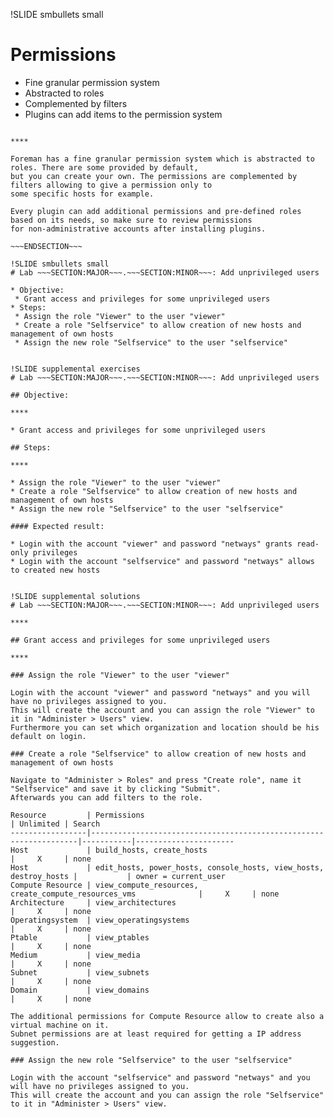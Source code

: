 !SLIDE smbullets small
# Permissions

* Fine granular permission system
* Abstracted to roles
* Complemented by filters
* Plugins can add items to the permission system

~~~SECTION:handouts~~~

****

Foreman has a fine granular permission system which is abstracted to roles. There are some provided by default,
but you can create your own. The permissions are complemented by filters allowing to give a permission only to
some specific hosts for example.

Every plugin can add additional permissions and pre-defined roles based on its needs, so make sure to review permissions
for non-administrative accounts after installing plugins.

~~~ENDSECTION~~~

!SLIDE smbullets small
# Lab ~~~SECTION:MAJOR~~~.~~~SECTION:MINOR~~~: Add unprivileged users

* Objective:
 * Grant access and privileges for some unprivileged users
* Steps:
 * Assign the role "Viewer" to the user "viewer"
 * Create a role "Selfservice" to allow creation of new hosts and management of own hosts
 * Assign the new role "Selfservice" to the user "selfservice"


!SLIDE supplemental exercises
# Lab ~~~SECTION:MAJOR~~~.~~~SECTION:MINOR~~~: Add unprivileged users

## Objective:

****

* Grant access and privileges for some unprivileged users

## Steps:

****

* Assign the role "Viewer" to the user "viewer"
* Create a role "Selfservice" to allow creation of new hosts and management of own hosts
* Assign the new role "Selfservice" to the user "selfservice"

#### Expected result:

* Login with the account "viewer" and password "netways" grants read-only privileges
* Login with the account "selfservice" and password "netways" allows to created new hosts


!SLIDE supplemental solutions
# Lab ~~~SECTION:MAJOR~~~.~~~SECTION:MINOR~~~: Add unprivileged users

****

## Grant access and privileges for some unprivileged users

****

### Assign the role "Viewer" to the user "viewer"

Login with the account "viewer" and password "netways" and you will have no privileges assigned to you.
This will create the account and you can assign the role "Viewer" to it in "Administer > Users" view.
Furthermore you can set which organization and location should be his default on login.

### Create a role "Selfservice" to allow creation of new hosts and management of own hosts

Navigate to "Administer > Roles" and press "Create role", name it "Selfservice" and save it by clicking "Submit".
Afterwards you can add filters to the role.

Resource         | Permissions                                                       | Unlimited | Search
-----------------|-------------------------------------------------------------------|-----------|----------------------
Host             | build_hosts, create_hosts                                         |     X     | none
Host             | edit_hosts, power_hosts, console_hosts, view_hosts, destroy_hosts |           | owner = current_user
Compute Resource | view_compute_resources, create_compute_resources_vms              |     X     | none
Architecture     | view_architectures                                                |     X     | none
Operatingsystem  | view_operatingsystems                                             |     X     | none
Ptable           | view_ptables                                                      |     X     | none
Medium           | view_media                                                        |     X     | none
Subnet           | view_subnets                                                      |     X     | none
Domain           | view_domains                                                      |     X     | none

The additional permissions for Compute Resource allow to create also a virtual machine on it. 
Subnet permissions are at least required for getting a IP address suggestion.

### Assign the new role "Selfservice" to the user "selfservice"

Login with the account "selfservice" and password "netways" and you will have no privileges assigned to you.
This will create the account and you can assign the role "Selfservice" to it in "Administer > Users" view.
